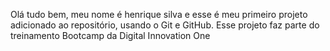 Olá tudo bem, meu nome é henrique silva e esse é meu primeiro projeto adicionado ao repositório, usando o Git e GitHub. Esse projeto faz parte do treinamento Bootcamp da Digital Innovation One
